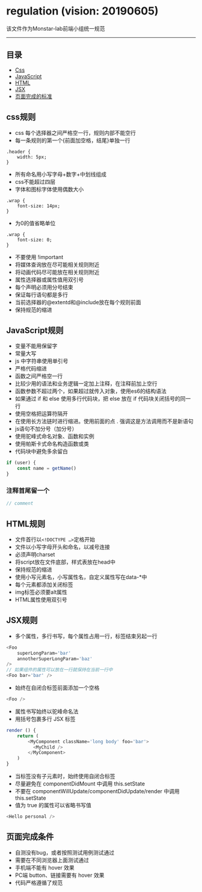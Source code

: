 regulation (vision: 20190605)
===========================
该文件作为Monstar-lab前端小组统一规范

****

## 目录
* [Css](#css规则)
* [JavaScript](#JavaScript规则)
* [HTML](#HTML规则)
* [JSX](#JSX规则)
* [页面完成的标准](#页面完成条件)

css规则
------
- css 每个选择器之间严格空一行，规则内部不能空行
- 每一条规则的第一个{前面加空格，结尾}单独一行
```
.header {
    width: 5px;
}
```
- 所有命名用小写字母+数字+中划线组成
- css不能超过四层
- 字体和图标字体使用偶数大小
```
.wrap {
    font-size: 14px;
}
```
- 为0的值省略单位
```
.wrap {
    font-size: 0;
}
```
- 不要使用 !important
- 将媒体查询放在尽可能相关规则附近
- 将动画代码尽可能放在相关规则附近
- 属性选择器或属性值用双引号
- 每个声明必须用分号结束
- 保证每行语句都是多行
- 当前选择器的@extentd和@include放在每个规则前面
- 保持规范的缩进


JavaScript规则
------
- 变量不能用保留字
- 常量大写
- js 中字符串使用单引号
- 严格代码缩进
- 函数之间严格空一行
- 比较少用的语法和业务逻辑一定加上注释，在注释前加上空行
- 函数参数不超过两个，如果超过就传入对象，使用es6的结构语法
- 如果通过 if 和 else 使用多行代码块，把 else 放在 if 代码块关闭括号的同一行
- 使用空格把运算符隔开
- 在使用长方法链时进行缩进。使用前面的点 . 强调这是方法调用而不是新语句
- js语句不加分号（加分号）
- 使用驼峰式命名对象、函数和实例
- 使用帕斯卡式命名构造函数或类
- 代码块中避免多余留白
```javascript
if (user) {
    const name = getName()
}
```
### 注释首尾留一个
```javascript
// comment
```


HTML规则
------
- 文件首行以```<!DOCTYPE …>```定格开始
- 文件以小写字母开头和命名，以减号连接
- 必须声明charset
- 将script放在文件底部，样式表放在head中
- 保持规范的缩进
- 使用小写元素名，小写属性名，自定义属性写在data-*中
- 每个元素都添加关闭标签
- img标签必须要alt属性
- HTML属性使用双引号


JSX规则
------
- 多个属性，多行书写，每个属性占用一行，标签结束另起一行
```javascript
<Foo
    superLongParam='bar'
    annotherSuperLongParam='baz'
/>
// 如果组件的属性可以放在一行就保持在当前一行中
<Foo bar='bar' />
```
- 始终在自闭合标签前面添加一个空格
```javascript
<Foo />
```
- 属性书写始终以驼峰命名法
- 用括号包裹多行 JSX 标签
```javascript
render () {
    return (
        <MyComponent className='long body' foo='bar'>
          <MyChild />
        </MyComponent>
    )
}
```
- 当标签没有子元素时，始终使用自闭合标签
- 尽量避免在 componentDidMount 中调用 this.setState
- 不要在 componentWillUpdate/componentDidUpdate/render 中调用 this.setState
- 值为 true 的属性可以省略书写值
```javascript
<Hello personal />
```


页面完成条件
------
- 自测没有bug，或者按照测试用例测试通过
- 需要在不同浏览器上面测试通过
- 手机端不能有 hover 效果
- PC端 button、链接需要有 hover 效果
- 代码严格遵循了规范

